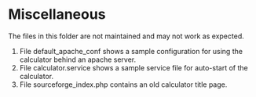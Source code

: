 # Miscellaneous

The files in this folder are not maintained and may not work as expected.

1. File default_apache_conf shows a sample configuration for using the calculator behind an apache server.
2. File calculator.service shows a sample service file for auto-start of the calculator. 
3. File sourceforge_index.php contains an old calculator title page. 

